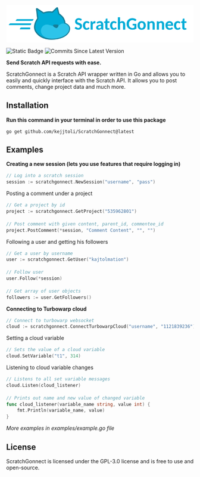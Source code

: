 ﻿<img align="center" src="https://github.com/kejjtoli/ScratchGonnect/blob/main/example/logo.png?raw=true" alt="ScratchGonnect">
 
![Static Badge](https://img.shields.io/badge/License-GPL3.0-blue)
![Commits Since Latest Version](https://img.shields.io/github/commits-since/kejjtoli/ScratchGonnect/latest)

**Send Scratch API requests with ease.**

ScratchGonnect is a Scratch API wrapper written in Go and allows you to easily and quickly interface with the Scratch API. It allows you to post comments, change project data and much more.

## Installation

**Run this command in your terminal in order to use this package**
```
go get github.com/kejjtoli/ScratchGonnect@latest
```

## Examples

**Creating a new session (lets you use features that require logging in)**
```go
// Log into a scratch session
session := scratchgonnect.NewSession("username", "pass")
```
Posting a comment under a project
```go
// Get a project by id
project := scratchgonnect.GetProject("535962801")

// Post comment with given content, parent_id, commentee_id
project.PostComment(*session, "Comment Content", "", "")
```
Following a user and getting his followers
```go
// Get a user by username
user := scratchgonnect.GetUser("kajtolmation")

// Follow user
user.Follow(*session)

// Get array of user objects
followers := user.GetFollowers()
```
**Connecting to Turbowarp cloud**
```go
// Connect to turbowarp websocket
cloud := scratchgonnect.ConnectTurbowarpCloud("username", "1121839236")
```
Setting a cloud variable
```go
// Sets the value of a cloud variable
cloud.SetVariable("t1", 314)
```
Listening to cloud variable changes
```go
// Listens to all set variable messages
cloud.Listen(cloud_listener)

// Prints out name and new value of changed variable
func cloud_listener(variable_name string, value int) {
	fmt.Println(variable_name, value)
}
```

*More examples in examples/example.go file*

## License
ScratchGonnect is licensed under the GPL-3.0 license and is free to use and open-source.
